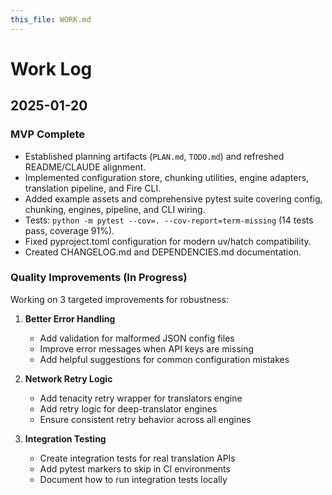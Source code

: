 ```yaml
---
this_file: WORK.md
---
```

# Work Log

## 2025-01-20
### MVP Complete
- Established planning artifacts (`PLAN.md`, `TODO.md`) and refreshed README/CLAUDE alignment.
- Implemented configuration store, chunking utilities, engine adapters, translation pipeline, and Fire CLI.
- Added example assets and comprehensive pytest suite covering config, chunking, engines, pipeline, and CLI wiring.
- Tests: `python -m pytest --cov=. --cov-report=term-missing` (14 tests pass, coverage 91%).
- Fixed pyproject.toml configuration for modern uv/hatch compatibility.
- Created CHANGELOG.md and DEPENDENCIES.md documentation.

### Quality Improvements (In Progress)
Working on 3 targeted improvements for robustness:

1. **Better Error Handling**
   - Add validation for malformed JSON config files
   - Improve error messages when API keys are missing
   - Add helpful suggestions for common configuration mistakes

2. **Network Retry Logic**
   - Add tenacity retry wrapper for translators engine
   - Add retry logic for deep-translator engines
   - Ensure consistent retry behavior across all engines

3. **Integration Testing**
   - Create integration tests for real translation APIs
   - Add pytest markers to skip in CI environments
   - Document how to run integration tests locally
